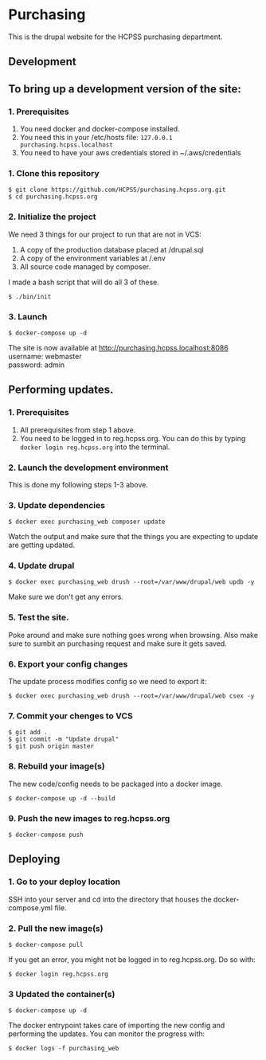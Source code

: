 # Purchasing

This is the drupal website for the HCPSS purchasing department.

## Development

## To bring up a development version of the site:

### 1. Prerequisites

1. You need docker and docker-compose installed.
2. You need this in your /etc/hosts file: `127.0.0.1 purchasing.hcpss.localhost`
3. You need to have your aws credentials stored in ~/.aws/credentials

### 1. Clone this repository

```
$ git clone https://github.com/HCPSS/purchasing.hcpss.org.git
$ cd purchasing.hcpss.org
```

### 2. Initialize the project

We need 3 things for our project to run that are not in VCS:

1. A copy of the production database placed at /drupal.sql
2. A copy of the environment variables at /.env
3. All source code managed by composer.

I made a bash script that will do all 3 of these.

```
$ ./bin/init
```

### 3. Launch

```
$ docker-compose up -d
```

The site is now available at http://purchasing.hcpss.localhost:8086 \
username: webmaster \
password: admin

## Performing updates.

### 1. Prerequisites

1. All prerequisites from step 1 above.
2. You need to be logged in to reg.hcpss.org. You can do this 
by typing `docker login reg.hcpss.org` into the terminal.

### 2. Launch the development environment

This is done my following steps 1-3 above.

### 3. Update dependencies

```
$ docker exec purchasing_web composer update
```

Watch the output and make sure that the things you are expecting to update are
getting updated.

### 4. Update drupal

```
$ docker exec purchasing_web drush --root=/var/www/drupal/web updb -y
```

Make sure we don't get any errors.

### 5. Test the site.

Poke around and make sure nothing goes wrong when browsing. Also make sure to
sumbit an purchasing request and make sure it gets saved.

### 6. Export your config changes

The update process modifies config so we need to export it:

```
$ docker exec purchasing_web drush --root=/var/www/drupal/web csex -y
```

### 7. Commit your chenges to VCS

```
$ git add .
$ git commit -m "Update drupal"
$ git push origin master
```

### 8. Rebuild your image(s)

The new code/config needs to be packaged into a docker image.

```
$ docker-compose up -d --build
```

### 9. Push the new images to reg.hcpss.org

```
$ docker-compose push
```

## Deploying

### 1. Go to your deploy location

SSH into your server and cd into the directory that houses the docker-compose.yml file.

### 2. Pull the new image(s)

```
$ docker-compose pull
```

If you get an error, you might not be logged in to reg.hcpss.org. Do so with:

```
$ docker login reg.hcpss.org
```

### 3 Updated the container(s)

```
$ docker-compose up -d
```

The docker entrypoint takes care of importing the new config and performing the updates. You can monitor the progress with:

```
$ docker logs -f purchasing_web
```